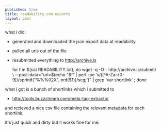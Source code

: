 ```yaml
---
published: true
title: readability.com exports
layout: post
---
```

what i did: 
* generated and downloaded the json export data at readability
* pulled all urls out of the file 
* resubmitted everything to http://archive.is

  for f in $(cat READABILITY.txt); do 
    wget -q -O - http://archive.is/submit/ \
      --post-data="url=$(echo "$f" | perl -pe 's/([^A-Za-z0-9])/sprintf("%%%02X", ord($1))/seg;')" | grep 'var shortlink' ; 
  done

what i got is a bunch of shortlinks which i submitted to 
* http://tools.buzzstream.com/meta-tag-extractor

and recieved a nice csv file containing the relevant metadata for each shortlink.

it's just quick and dirty but it works fine for me.